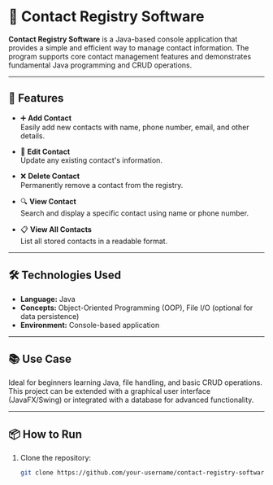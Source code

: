 # 📇 Contact Registry Software

**Contact Registry Software** is a Java-based console application that provides a simple and efficient way to manage contact information. The program supports core contact management features and demonstrates fundamental Java programming and CRUD operations.

---

## 🚀 Features

- ➕ **Add Contact**  
  Easily add new contacts with name, phone number, email, and other details.

- 📝 **Edit Contact**  
  Update any existing contact's information.

- ❌ **Delete Contact**  
  Permanently remove a contact from the registry.

- 🔍 **View Contact**  
  Search and display a specific contact using name or phone number.

- 📋 **View All Contacts**  
  List all stored contacts in a readable format.

---

## 🛠️ Technologies Used

- **Language:** Java  
- **Concepts:** Object-Oriented Programming (OOP), File I/O (optional for data persistence)  
- **Environment:** Console-based application

---

## 📚 Use Case

Ideal for beginners learning Java, file handling, and basic CRUD operations. This project can be extended with a graphical user interface (JavaFX/Swing) or integrated with a database for advanced functionality.

---

## 📦 How to Run

1. Clone the repository:
   ```bash
   git clone https://github.com/your-username/contact-registry-software.git
